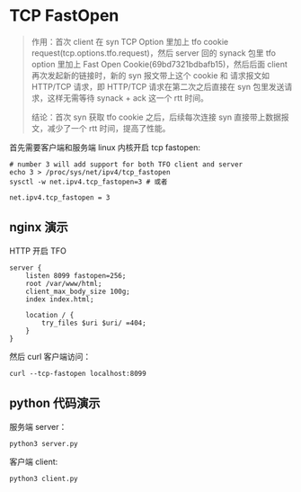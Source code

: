 
# TCP FastOpen
> 作用：首次 client 在 syn TCP Option 里加上 tfo cookie request(tcp.options.tfo.request)，然后 server 回的 synack 包里
> tfo option 里加上 Fast Open Cookie(69bd7321bdbafb15)，然后后面 client 再次发起新的链接时，新的 syn 报文带上这个 cookie 和
> 请求报文如 HTTP/TCP 请求，即 HTTP/TCP 请求在第二次之后直接在 syn 包里发送请求，这样无需等待 synack + ack 这一个 rtt 时间。
>
> 结论：首次 syn 获取 tfo cookie 之后，后续每次连接 syn 直接带上数据报文，减少了一个 rtt 时间，提高了性能。 

首先需要客户端和服务端 linux 内核开启 tcp fastopen:
```
# number 3 will add support for both TFO client and server
echo 3 > /proc/sys/net/ipv4/tcp_fastopen
sysctl -w net.ipv4.tcp_fastopen=3 # 或者

net.ipv4.tcp_fastopen = 3
```


## nginx 演示
HTTP 开启 TFO

```
server {
    listen 8099 fastopen=256;
    root /var/www/html;
    client_max_body_size 100g; 
    index index.html;

    location / {
        try_files $uri $uri/ =404;
    }
}

```

然后 curl 客户端访问：
```
curl --tcp-fastopen localhost:8099
```



## python 代码演示

服务端 server：
```
python3 server.py
```

客户端 client:
```
python3 client.py
```

